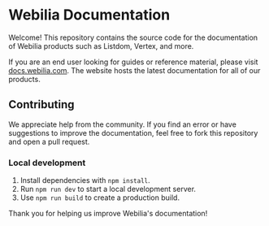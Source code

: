 # Webilia Documentation

Welcome! This repository contains the source code for the documentation of Webilia products such as Listdom, Vertex, and more.

If you are an end user looking for guides or reference material, please visit [docs.webilia.com](https://docs.webilia.com). The website hosts the latest documentation for all of our products.

## Contributing

We appreciate help from the community. If you find an error or have suggestions to improve the documentation, feel free to fork this repository and open a pull request.

### Local development

1. Install dependencies with `npm install`.
2. Run `npm run dev` to start a local development server.
3. Use `npm run build` to create a production build.

Thank you for helping us improve Webilia's documentation!

